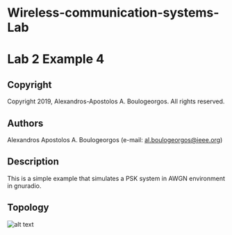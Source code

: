 # Wireless-communication-systems-Lab
# Lab 2 Example 4

## Copyright
Copyright 2019, Alexandros-Apostolos A. Boulogeorgos. All rights reserved.

## Authors
Alexandros Apostolos A. Boulogeorgos (e-mail: al.boulogeorgos@ieee.org)

## Description 
This is a simple example that simulates a PSK system in AWGN environment in gnuradio. 

## Topology
![alt text](https://github.com/aboulogeorgos/Wireless-communication-systems-Lab/blob/master/Lab2/example4/example4.grc.png?raw=true)
